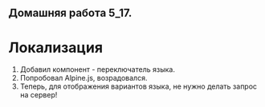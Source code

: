 ## Домашняя работа 5_17.
# Локализация

1. Добавил компонент - переключатель языка.
2. Попробовал Alpine.js, возрадовался.
3. Теперь, для отображения вариантов языка, не нужно делать запрос на сервер!